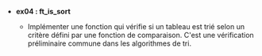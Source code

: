 - **ex04 : ft_is_sort**

  - Implémenter une fonction qui vérifie si un tableau est trié selon un critère défini par une fonction de comparaison. C'est une vérification préliminaire commune dans les algorithmes de tri.
